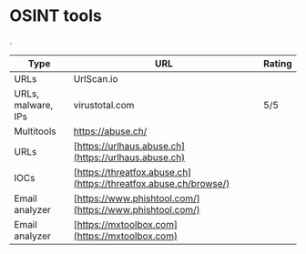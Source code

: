 # OSINT tools



.

| Type               | URL                                                              | Rating |
| ------------------ | ---------------------------------------------------------------- | ------ |
| URLs               | UrlScan.io                                                       |        |
| URLs, malware, IPs | virustotal.com                                                   | 5/5    |
| Multitools         | https://abuse.ch/                                                |        |
| URLs               | [https://urlhaus.abuse.ch](https://urlhaus.abuse.ch)             |        |
| IOCs               | [https://threatfox.abuse.ch](https://threatfox.abuse.ch/browse/) |        |
| Email analyzer     | [https://www.phishtool.com/](https://www.phishtool.com/)         |        |
| Email analyzer     | [https://mxtoolbox.com](https://mxtoolbox.com)                   |        |
